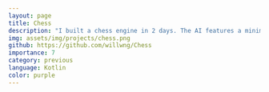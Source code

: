 ```yaml
---
layout: page
title: Chess
description: "I built a chess engine in 2 days. The AI features a minimax search (including alpha-beta pruning) and a simple evaluation function to assess ~20,000 positions per second."
img: assets/img/projects/chess.png
github: https://github.com/willwng/Chess
importance: 7
category: previous
language: Kotlin
color: purple
---
```



